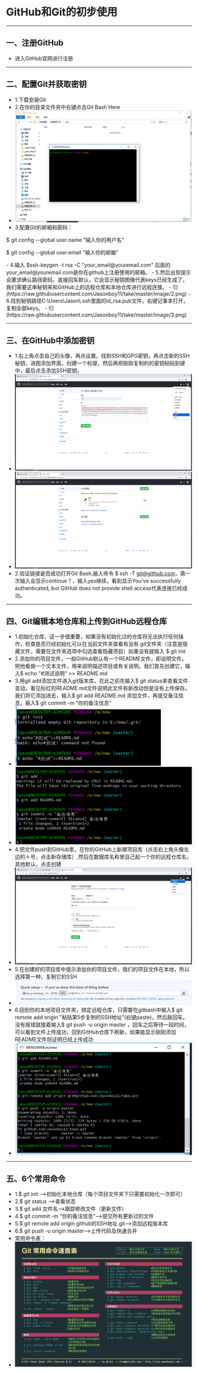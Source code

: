 # GitHub和Git的初步使用

---

## 一、注册GitHub

- 进入GitHub官网进行注册

---

## 二、配置Git并获取密钥
- 1.下载安装Git
- 2.在你的目录文件夹中右键点击Git Bash Here
- ![](https://raw.githubusercontent.com/Jasonboy11/take/master/image/1.png)
- 3.配置Git的邮箱和密码：
<p>$ git config --global user.name "输入你的用户名"<p/>
<p>$ git config --global user.email "输入你的邮箱"<p/>
- 4.输入 $ssh-keygen -t rsa -C "your_email@youremail.com" 后面的your_email@youremail.com是你在github上注册使用的邮箱。
- 5.然后出现提示会要求确认路径密码，直接回车默认，它会显示秘钥图像代表keys已经生成了，我们需要这串秘钥来和GitHub上的远程仓库和本地仓库进行远程连接。
- ![](https://raw.githubusercontent.com/Jasonboy11/take/master/image/2.png)
- 6.找到秘钥路径C:\Users\Jason\.ssh里面的id_rsa.pub文件，右键记事本打开，复制全部keys。
- ![](https://raw.githubusercontent.com/Jasonboy11/take/master/image/3.png)

---

## 三、在GitHub中添加密钥
- 1.右上角点击自己的头像，再点设置，找到SSH和GPG密钥，再点击新的SSH秘钥，进图添加界面，创建一个标提，然后再把刚刚复制的的密钥粘贴到键中，最后点击添加SSH密钥。
- ![](https://raw.githubusercontent.com/Jasonboy11/take/master/image/4.png)
- ![](https://raw.githubusercontent.com/Jasonboy11/take/master/image/5.png)
- 2.验证链接是否成功打开Git Bash,输入命令 $ ssh -T git@github.com，第一次输入会显示continue？，输入yes继续，看到显示You've successfully authenticated, but GitHub does not provide shell access代表连接已经成功。


---

## 四、Git编辑本地仓库和上传到GitHub远程仓库
- 1.初始化仓库，这一步很重要，如果没有初始化过的仓库将无法执行任何操作，检查是否已经初始化可以在当前文件夹查看有没有.git文件夹（注意是隐藏文件，需要在文件夹选项中勾选查看隐藏项目）如果没有就输入 $ git init
- 2.添加你的项目文件，一般GitHub默认有一个README文件，即说明文件，把他看做一个文本文件，用来说明描述项目或有关说明。我们首先创建它，输入$ echo "#测试说明" >> README.md
- 3.用git add添加文件进入git版本库，在此之前先输入$ git status来查看文件变动，看见标红的README.md文件说明此文件有新改动但是没有上传保存。我们将它添加进去，输入$ git add README.md 添加文件，再提交备注信息，输入$ git commit -m "你的备注信息"
- ![](https://raw.githubusercontent.com/Jasonboy11/take/master/image/7.png)
- ![](https://raw.githubusercontent.com/Jasonboy11/take/master/image/8.png)
- 4.把文件push到GitHub里，在你的GitHub上新建项目库（点击右上角头像左边的＋号，点击新存储库）,然后在数据库名称里自己起一个你的远程仓库名，其他默认，点击创建
- ![](https://raw.githubusercontent.com/Jasonboy11/take/master/image/6.png)
- 5.在创建好的项目库中提示添加你的项目文件，我们的项目文件在本地，所以选择第一种，复制它的SSH
- ![](https://raw.githubusercontent.com/Jasonboy11/take/master/image/9.png)
- 6.回到你的本地项目文件夹，绑定远程仓库，只需要在gitbash中输入$ git remote add origin "粘贴第5步复制的SSH地址"(右键paste)，然后敲回车。没有报错就接着输入$ git push -u origin master ，回车之后等待一段时间，可以看到文件上传成功，回到GitHub仓库下刷新，如果能显示刚刚添加README文件则证明已经上传成功
- ![](https://raw.githubusercontent.com/Jasonboy11/take/master/image/10.png)

---

## 五、6个常用命令
- 1.$ git init -->初始化本地仓库（每个项目文件夹下只需要初始化一次即可）
- 2.$ git status -->查看状态
- 3.$ git add 文件名-->跟踪修改文件（更新文件）
- 4.$ git commit -m "你的备注信息"-->提交所有更新过的文件
- 5.$ git remote add origin github的SSH地址.git-->添加远程版本库
- 6.$ git push -u origin master-->上传代码及快速合并
- 常用命令表：
- ![](https://raw.githubusercontent.com/Jasonboy11/take/master/image/git.jpg)


